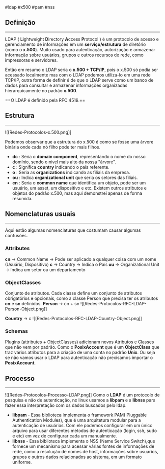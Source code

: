 #ldap #x500 #pam #nss
## Definição
---
LDAP ( **L**ightweight **D**irectory **A**ccess **P**rotocol ) é um protocolo de acesso e gerenciamento de informações em um **serviço/estrutura** de diretório (como o **x.500**). Muito usado para autenticação, autorização e armazenar informação sobre usuários, grupos e outros recursos de rede, como impressoras e servidores.

Então em resumo o LDAP seria o **x.500 + TCP/IP**, pois o x.500 só podia ser acessado localmente mas com o LDAP podemos utiliza-lo em uma rede TCP/IP, outra forma de definir é de que o LDAP serve como um banco de dados para consultar e armazenar informações organizadas hierarquicamente no padrão **x.500**.

==O LDAP é definido pela RFC 4519.==

## Estrutura
---
![[Redes-Protocolos-x.500.png]]

Podemos observar que a estrutura do x.500 é como se fosse uma árvore binária onde cada nó filho pode ter mais filhos.
- **dc** : Seria o **domain component**, representando o nome do nosso domínio, sendo o nível mais alto da nossa "árvore".
- **c** : Significa **country** indicando o país referente.
- **o** : Seria as **organizations** indicando as filiais da empresa.
- **ou** : Indica **organizational unit** que seria os setores das filiais.
- **cn** : Seria o **common name** que identifica um objeto, pode ser um usuário, um asset, um dispositivo e etc.
Existem outros atributos e objetos do padrão x.500, mas aqui demonstrei apenas de forma resumida.

## Nomenclaturas usuais
---
Aqui estão algumas nomenclaturas que costumam causar algumas confusões.
### Attributes
**cn** -> Common Name -> Pode ser aplicado a qualquer coisa com um nome (Usuário, Dispositivo)
**c** -> Country -> Indica o País
**ou** -> Organizational Unit -> Indica um setor ou um departamento
### ObjectClasses
Conjunto de atributos. Cada classe define um conjunto de atributos obrigatórios e opcionais, como a classe Person que precisa ter os atributos **cn** e **sn** definidos.
**Person** -> cn + sn
![[Redes-Protocolos-RFC-LDAP-Person-Object.png]]

**Country** -> c
![[Redes-Protocolos-RFC-LDAP-Country-Object.png]]
### Schemas
Plugins (attributes + ObjectClasses) adicionam novos Atributos e Classes que não vem por padrão.
Como o **PosixAccount** que é um **ObjectClass** que traz vários atributos para a criação de uma conta no padrão **Unix**. Ou seja se não vamos usar o LDAP para autenticação não precisamos importar o **PosixAccount**.

## Processo
---
![[Redes-Protocolos-Processo-LDAP.png]]
Como o **LDAP** é um protocolo de pesquisa e não de autenticação, no linux usamos a **libpam** e a **libnss** para fazer essa interpretação com os dados buscados pelo ldap. 
- **libpam** - Essa biblioteca implementa o framework PAM( Pluggable Authentication Modules), que é uma arquitetura modular para a autenticação de usuários. Com ele podemos configurar em um único arquivo para usar diferentes métodos de autenticação (login, ssh, sudo e etc) em vez de configurar cada um manualmente.
- **libnss** - Essa biblioteca implementa o NSS (Name Service Switch),que fornece um mecanismo para acessar várias fontes de informações de rede, como a resolução de nomes de host, informações sobre usuários, grupos e outros dados relacionados ao sistema, em um formato uniforme.

